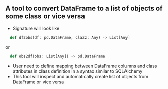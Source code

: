 ## A tool to convert DataFrame to a list of objects of some class or vice versa
  - Signature will look like
  ```python
    def df2obs(df: pd.DataFrame, clazz: Any) -> List[Any]
  ```
  or
  ```python
    def obs2df(obs: List[Any]) -> pd.DataFrame
  ```
  - User need to define mapping between DataFrame columns and class attributes in class definition in a syntax similar to SQLAlchemy
  - This tool will inspect and automatically create list of objects from DataFrame or vice versa

